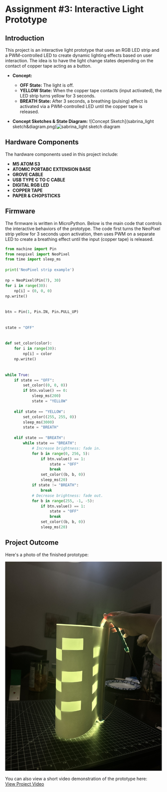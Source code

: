 # Assignment #3: Interactive Light Prototype

## Introduction

This project is an interactive light prototype that uses an RGB LED strip and a PWM-controlled LED to create dynamic lighting effects based on user interaction. The idea is to have the light change states depending on the contact of copper tape acting as a button.

- **Concept:**  
  - **OFF State:** The light is off.  
  - **YELLOW State:** When the copper tape contacts (input activated), the LED strip turns yellow for 3 seconds.  
  - **BREATH State:** After 3 seconds, a breathing (pulsing) effect is activated via a PWM-controlled LED until the copper tape is released.

- **Concept Sketches & State Diagram:**
![Concept Sketch](sabrina_light sketch&diagram.png)<img width="1169" alt="sabrina_light sketch diagram" src="https://github.com/user-attachments/assets/2acb650e-4d10-4b83-8edd-eb0cf37fe5ae" />


## Hardware Components

The hardware components used in this project include:

 - **M5 ATOM S3**
 - **ATOMIC PORTABC EXTENSION BASE**
 - **GROVE CABLE**
 - **USB TYPE C TO C CABLE**
 - **DIGITAL RGB LED**
 - **COPPER TAPE**
 - **PAPER & CHOPSTICKS**

## Firmware

The firmware is written in MicroPython. Below is the main code that controls the interactive behaviors of the prototype. The code first turns the NeoPixel strip yellow for 3 seconds upon activation, then uses PWM on a separate LED to create a breathing effect until the input (copper tape) is released.

```python
from machine import Pin
from neopixel import NeoPixel
from time import sleep_ms

print('NeoPixel strip example')

np = NeoPixel(Pin(7), 30)
for i in range(30):
    np[i] = (0, 0, 0)
np.write()


btn = Pin(1, Pin.IN, Pin.PULL_UP)


state = "OFF"


def set_color(color):
    for i in range(30):
        np[i] = color
    np.write()


while True:
    if state == "OFF":      
        set_color((0, 0, 0))
        if btn.value() == 0:
            sleep_ms(200)
            state = "YELLOW"
    
    elif state == "YELLOW":
        set_color((255, 255, 0))
        sleep_ms(3000)
        state = "BREATH"
    
    elif state == "BREATH":
        while state == "BREATH":
            # Increase brightness: fade in.
            for b in range(0, 256, 5):
                if btn.value() == 1: 
                    state = "OFF"
                    break
                set_color((b, b, 0))
                sleep_ms(20)
            if state != "BREATH":
                break
            # Decrease brightness: fade out.
            for b in range(255, -1, -5):
                if btn.value() == 1:
                    state = "OFF"
                    break
                set_color((b, b, 0))
                sleep_ms(20)
```

## Project Outcome

Here's a photo of the finished prototype:

![Project Outcome](IMG_9038.JPG)

You can also view a short video demonstration of the prototype here:  
[View Project Video](https://drive.google.com/drive/u/0/folders/1BfrNCqkWdWgJJ4BBZqPRHI2dEF_i8DyR)


  

